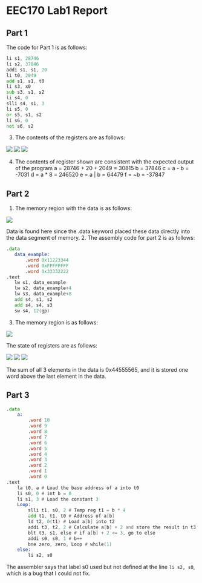 # EEC170 Lab1 Report

## Part 1

The code for Part 1 is as follows:
```asm
li s1, 28746
li s2, 37846
addi s1, s1, 20
li t0, 2049
add s1, s1, t0
li s3, x0
sub s3, s1, s2
li s4, 0
slli s4, s1, 3
li s5, 0
or s5, s1, s2
li s6, 0
not s6, s2
```

3. The contents of the registers are as follows:

![](Registers1.png) ![](Registers2.png) ![](Registers3.png)

4. The contents of register shown are consistent with the expected output of the program
a = 28746 + 20 + 2049 = 30815
b = 37846
c = a - b = -7031
d = a * 8 = 246520
e = a | b = 64479
f = ~b = -37847

## Part 2
1. The memory region with the data is as follows:

![](MemoryPart2.png)

Data is found here since the .data keyword placed these data directly into the data segment of memory.
2. 
 The assembly code for part 2 is as follows:
 ```asm
.data
	data_example:
        .word 0x11223344
        .word 0xFFFFFFFF
        .word 0x33332222
.text
	lw s1, data_example
    lw s2, data_example+4
    lw s3, data_example+8
    add s4, s1, s2
    add s4, s4, s3
    sw s4, 12(gp)
```
3. The memory region is as follows:

![](MemoryPart2WithCode.png)

The state of registers are as follows:

![](RegisterP2_1.png) ![](RegistersP2_2.png) ![](RegistersP2_3.png)

The sum of all 3 elements in the data is 0x44555565, and it is stored one word above the last element in the data.

## Part 3
```asm
.data
	a:
    	.word 10
        .word 9
        .word 8
        .word 7
        .word 6
        .word 5
        .word 4
        .word 3
        .word 2
        .word 1
        .word 0
.text
    la t0, a # Load the base address of a into t0
    li s0, 0 # int b = 0
    li s1, 3 # Load the constant 3
    Loop:
    	slli t1, s0, 2 # Temp reg t1 = b * 4
    	add t1, t1, t0 # Address of a[b]
        ld t2, 0(t1) # Load a[b] into t2
        addi t3, t2, 2 # Calculate a[b] + 2 and store the result in t3
        blt t3, s1, else # if a[b] + 2 <= 3, go to else
        addi s0, s0, 1 # b++
        bne zero, zero, Loop # while(1)
    else:
    	li s2, s0
```

The assembler says that label s0 used but not defined at the line `li s2, s0`, which is a bug that I could not fix.
